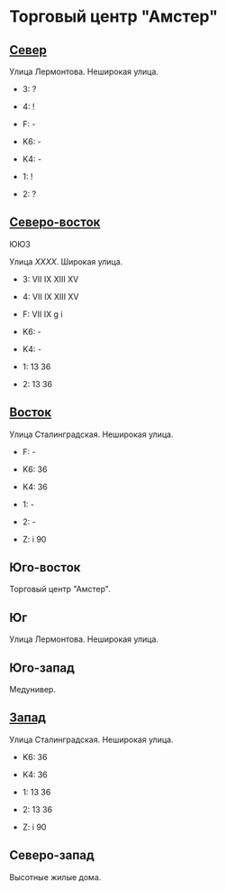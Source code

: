 # Торговый центр "Амстер"

## [Север](./10570110.md)

Улица Лермонтова.
Неширокая улица.

* 3:    ?
* 4:    !
* F:    -

* K6:   -
* K4:   -
* 1:    !
* 2:    ?

## [Северо-восток](./10585100.md)

ЮЮЗ

Улица *ХХХХ*.
Широкая улица.

* 3:    VII IX  XIII    XV
* 4:    VII IX  XIII    XV
* F:    VII IX
        g   i

* K6:   -
* K4:   -
* 1:    13  36
* 2:    13  36

## [Восток](./10590120.md)

Улица Сталинградская.
Неширокая улица.

* F:    -

* K6:   36
* K4:   36
* 1:    -
* 2:    -

* Z:    i
        90

## Юго-восток

Торговый центр "Амстер".

## Юг

Улица Лермонтова.
Неширокая улица.

## Юго-запад

Медунивер.

## [Запад](./10550120.md)

Улица Сталинградская.
Неширокая улица.

* K6:   36
* K4:   36
* 1:    13  36
* 2:    13  36

* Z:    i
        90

## Северо-запад

Высотные жилые дома.
